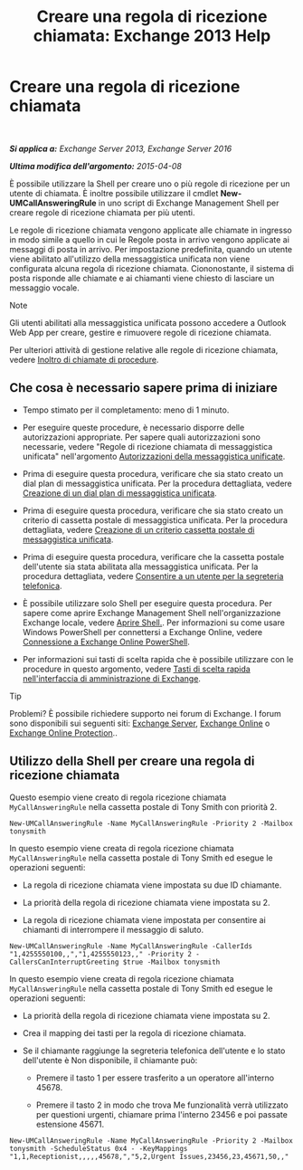 ﻿---
title: 'Creare una regola di ricezione chiamata: Exchange 2013 Help'
TOCTitle: Creare una regola di ricezione chiamata
ms:assetid: 0976f8f2-3449-44f1-b0d1-20c91622e827
ms:mtpsurl: https://technet.microsoft.com/it-it/library/JJ898495(v=EXCHG.150)
ms:contentKeyID: 51407336
ms.date: 05/22/2018
mtps_version: v=EXCHG.150
ms.translationtype: MT
---

# Creare una regola di ricezione chiamata

 

_**Si applica a:** Exchange Server 2013, Exchange Server 2016_

_**Ultima modifica dell'argomento:** 2015-04-08_

È possibile utilizzare la Shell per creare uno o più regole di ricezione per un utente di chiamata. È inoltre possibile utilizzare il cmdlet **New-UMCallAnsweringRule** in uno script di Exchange Management Shell per creare regole di ricezione chiamata per più utenti.

Le regole di ricezione chiamata vengono applicate alle chiamate in ingresso in modo simile a quello in cui le Regole posta in arrivo vengono applicate ai messaggi di posta in arrivo. Per impostazione predefinita, quando un utente viene abilitato all'utilizzo della messaggistica unificata non viene configurata alcuna regola di ricezione chiamata. Ciononostante, il sistema di posta risponde alle chiamate e ai chiamanti viene chiesto di lasciare un messaggio vocale.


> [!NOTE]
> Gli utenti abilitati alla messaggistica unificata possono accedere a Outlook Web App per creare, gestire e rimuovere regole di ricezione chiamata.



Per ulteriori attività di gestione relative alle regole di ricezione chiamata, vedere [Inoltro di chiamate di procedure](forwarding-calls-procedures-exchange-2013-help.md).

## Che cosa è necessario sapere prima di iniziare

  - Tempo stimato per il completamento: meno di 1 minuto.

  - Per eseguire queste procedure, è necessario disporre delle autorizzazioni appropriate. Per sapere quali autorizzazioni sono necessarie, vedere "Regole di ricezione chiamata di messaggistica unificata" nell'argomento [Autorizzazioni della messaggistica unificate](unified-messaging-permissions-exchange-2013-help.md).

  - Prima di eseguire questa procedura, verificare che sia stato creato un dial plan di messaggistica unificata. Per la procedura dettagliata, vedere [Creazione di un dial plan di messaggistica unificata](create-a-um-dial-plan-exchange-2013-help.md).

  - Prima di eseguire questa procedura, verificare che sia stato creato un criterio di cassetta postale di messaggistica unificata. Per la procedura dettagliata, vedere [Creazione di un criterio cassetta postale di messaggistica unificata](create-a-um-mailbox-policy-exchange-2013-help.md).

  - Prima di eseguire questa procedura, verificare che la cassetta postale dell'utente sia stata abilitata alla messaggistica unificata. Per la procedura dettagliata, vedere [Consentire a un utente per la segreteria telefonica](enable-a-user-for-voice-mail-exchange-2013-help.md).

  - È possibile utilizzare solo Shell per eseguire questa procedura. Per sapere come aprire Exchange Management Shell nell'organizzazione Exchange locale, vedere [Aprire Shell.](https://technet.microsoft.com/it-it/library/dd638134\(v=exchg.150\)). Per informazioni su come usare Windows PowerShell per connettersi a Exchange Online, vedere [Connessione a Exchange Online PowerShell](https://go.microsoft.com/fwlink/p/?linkid=396554).

  - Per informazioni sui tasti di scelta rapida che è possibile utilizzare con le procedure in questo argomento, vedere [Tasti di scelta rapida nell'interfaccia di amministrazione di Exchange](keyboard-shortcuts-in-the-exchange-admin-center-exchange-online-protection-help.md).


> [!TIP]
> Problemi? È possibile richiedere supporto nei forum di Exchange. I forum sono disponibili sui seguenti siti: <A href="https://go.microsoft.com/fwlink/p/?linkid=60612">Exchange Server</A>, <A href="https://go.microsoft.com/fwlink/p/?linkid=267542">Exchange Online</A> o <A href="https://go.microsoft.com/fwlink/p/?linkid=285351">Exchange Online Protection</A>..



## Utilizzo della Shell per creare una regola di ricezione chiamata

Questo esempio viene creato di regola ricezione chiamata `MyCallAnsweringRule` nella cassetta postale di Tony Smith con priorità 2.

    New-UMCallAnsweringRule -Name MyCallAnsweringRule -Priority 2 -Mailbox tonysmith

In questo esempio viene creata di regola ricezione chiamata `MyCallAnsweringRule` nella cassetta postale di Tony Smith ed esegue le operazioni seguenti:

  - La regola di ricezione chiamata viene impostata su due ID chiamante.

  - La priorità della regola di ricezione chiamata viene impostata su 2.

  - La regola di ricezione chiamata viene impostata per consentire ai chiamanti di interrompere il messaggio di saluto.

<!-- end list -->

    New-UMCallAnsweringRule -Name MyCallAnsweringRule -CallerIds "1,4255550100,,","1,4255550123,," -Priority 2 -CallersCanInterruptGreeting $true -Mailbox tonysmith

In questo esempio viene creata di regola ricezione chiamata `MyCallAnsweringRule` nella cassetta postale di Tony Smith ed esegue le operazioni seguenti:

  -  La priorità della regola di ricezione chiamata viene impostata su 2.

  -  Crea il mapping dei tasti per la regola di ricezione chiamata.

  -  Se il chiamante raggiunge la segreteria telefonica dell'utente e lo stato dell'utente è Non disponibile, il chiamante può:
    
      - Premere il tasto 1 per essere trasferito a un operatore all'interno 45678.
    
      - Premere il tasto 2 in modo che trova Me funzionalità verrà utilizzato per questioni urgenti, chiamare prima l'interno 23456 e poi passate estensione 45671.

<!-- end list -->

    New-UMCallAnsweringRule -Name MyCallAnsweringRule -Priority 2 -Mailbox tonysmith -ScheduleStatus 0x4 - -KeyMappings "1,1,Receptionist,,,,,45678,","5,2,Urgent Issues,23456,23,45671,50,,"


